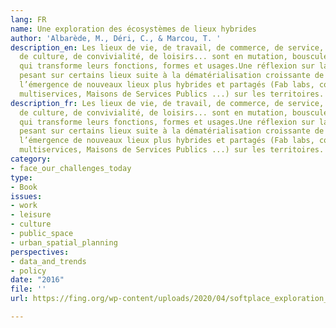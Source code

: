 ```yaml
---
lang: FR
name: Une exploration des écosystèmes de lieux hybrides
author: 'Albarède, M., Déri, C., & Marcou, T. '
description_en: Les lieux de vie, de travail, de commerce, de service, d’éducation,
  de culture, de convivialité, de loisirs... sont en mutation, bousculés par le numérique,
  qui transforme leurs fonctions, formes et usages.Une réflexion sur la menace d'obsolescence
  pesant sur certains lieux suite à la dématérialisation croissante de services et
  l’émergence de nouveaux lieux plus hybrides et partagés (Fab labs, coworking, commerces
  multiservices, Maisons de Services Publics ...) sur les territoires.
description_fr: Les lieux de vie, de travail, de commerce, de service, d’éducation,
  de culture, de convivialité, de loisirs... sont en mutation, bousculés par le numérique,
  qui transforme leurs fonctions, formes et usages.Une réflexion sur la menace d'obsolescence
  pesant sur certains lieux suite à la dématérialisation croissante de services et
  l’émergence de nouveaux lieux plus hybrides et partagés (Fab labs, coworking, commerces
  multiservices, Maisons de Services Publics ...) sur les territoires.
category:
- face_our_challenges_today
type:
- Book
issues:
- work
- leisure
- culture
- public_space
- urban_spatial_planning
perspectives:
- data_and_trends
- policy
date: "2016"
file: ''
url: https://fing.org/wp-content/uploads/2020/04/softplace_exploration_ecosystemes_lieux_hybrides.pdf

---
```

